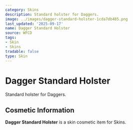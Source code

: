 ```yaml
---
category: Skins
description: Standard holster for Daggers.
image: ../images/dagger-standard-holster-1cda7db485.png
last_updated: '2025-09-17'
name: Dagger Standard Holster
source: WFCD
tags:
- Skin
- Skins
tradable: false
type: Skin
---
```


# Dagger Standard Holster

Standard holster for Daggers.

## Cosmetic Information

**Dagger Standard Holster** is a skin cosmetic item for Skins.

